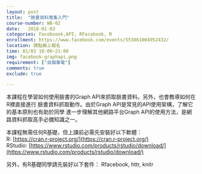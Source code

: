 ```yaml
---
layout: post  
title:  "臉書資料蒐集入門"  
course-number: WB-02  
date:   2018-01-03  
categories: Faceboook,API, RFacebook, R  
enrollment: https://www.facebook.com/events/553861004952432/  
location: 請點線上報名  
time: 01/03 18:00~21:00  
img: facebook-graphapi.png  
requirement: ["自備筆電"]  
comments: true  
exclude: true

---
```

本課程在學習如何使用臉書的Graph API來抓取臉書資料。另外，也會教導如何在R裡直接進行
臉書資料抓取動作。由於Graph API是常見的API使用架構，了解它的基本原則也有助於同學
進一步理解其他網路平台Graph API的使用方法，是網路資料抓取高手必備知識之一。

本課程無需任何R基礎，但上課前必需先安裝好以下軟體：    
R: [https://cran.r-project.org/](https://cran.r-project.org/)  
RStudio: [https://www.rstudio.com/products/rstudio/download/](https://www.rstudio.com/products/rstudio/download/)  

另外，有R基礎同學請先裝好以下套件：
Rfacebook, httr, knitr
